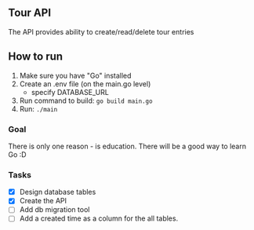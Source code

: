 ## Tour API
The API provides ability to create/read/delete tour entries

## How to run

1. Make sure you have "Go" installed
2. Create an .env file (on the main.go level)
    - specify DATABASE_URL
2. Run command to build:  `go build main.go`
3. Run: `./main`

### Goal
There is only one reason - is education. There will be a good way to learn Go :D

### Tasks

- [x] Design database tables
- [x] Create the API
- [ ] Add db migration tool
- [ ] Add a created time as a column for the all tables.